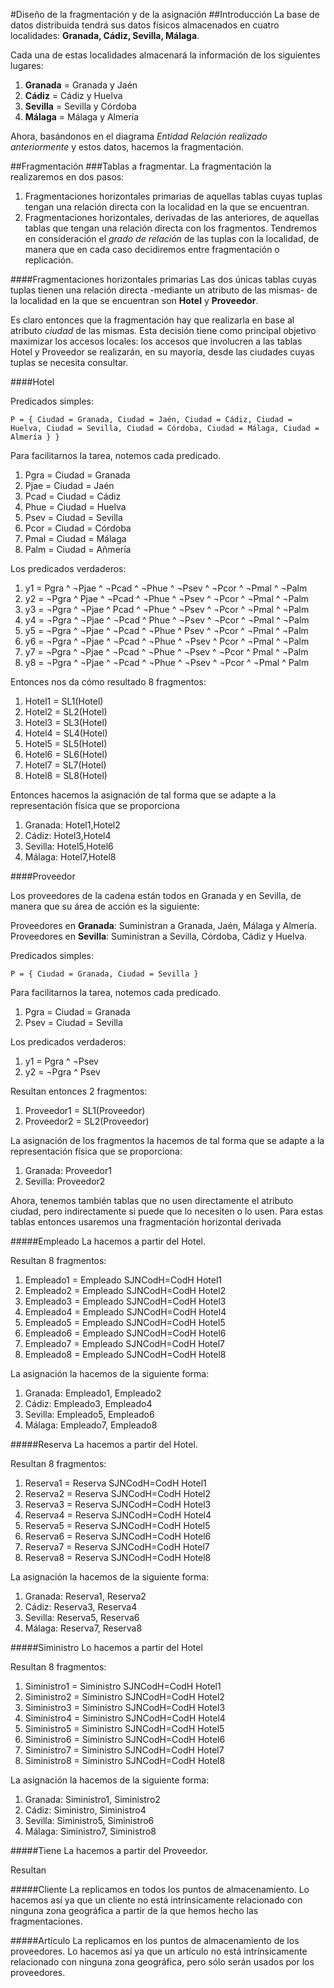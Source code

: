 #Diseño de la fragmentación y de la asignación
##Introducción
La base de datos distribuida tendrá sus datos físicos almacenados en cuatro localidades: **Granada, Cádiz, Sevilla, Málaga**.

Cada una de estas localidades almacenará la información de los siguientes lugares:

1. **Granada** = Granada y Jaén
2. **Cádiz** = Cádiz y Huelva
3. **Sevilla** = Sevilla y Córdoba
4. **Málaga** = Málaga y Almería

Ahora, basándonos en el diagrama *Entidad Relación realizado anteriormente* y estos datos, hacemos la fragmentación.

##Fragmentación
###Tablas a fragmentar.
La fragmentación la realizaremos en dos pasos:

1. Fragmentaciones horizontales primarias de aquellas tablas cuyas tuplas tengan una relación directa con la localidad en la que se encuentran.
2. Fragmentaciones horizontales, derivadas de las anteriores, de aquellas tablas que tengan una relación directa con los fragmentos. Tendremos en consideración el *grado de relación* de las tuplas con la localidad, de manera que en cada caso decidiremos entre fragmentación o replicación.

####Fragmentaciones horizontales primarias
Las dos únicas tablas cuyas tuplas tienen una relación directa -mediante un atributo de las mismas- de la localidad en la que se encuentran son **Hotel** y **Proveedor**.

Es claro entonces que la fragmentación hay que realizarla en base al atributo *ciudad* de las mismas. Esta decisión tiene como principal objetivo maximizar los accesos locales: los accesos que involucren a las tablas Hotel y Proveedor se realizarán, en su mayoría, desde las ciudades cuyas tuplas se necesita consultar.

####Hotel

Predicados simples:

    P = { Ciudad = Granada, Ciudad = Jaén, Ciudad = Cádiz, Ciudad = Huelva, Ciudad = Sevilla, Ciudad = Córdoba, Ciudad = Málaga, Ciudad = Almería } }

Para facilitarnos la tarea, notemos cada predicado.

1. Pgra = Ciudad = Granada
2. Pjae = Ciudad = Jaén
3. Pcad = Ciudad = Cádiz
4. Phue = Ciudad = Huelva
5. Psev = Ciudad = Sevilla
6. Pcor = Ciudad = Córdoba
7. Pmal = Ciudad = Málaga
8. Palm = Ciudad = Añmería

Los predicados verdaderos:

1. y1 =   Pgra ^ ¬Pjae ^ ¬Pcad ^ ¬Phue ^ ¬Psev ^ ¬Pcor ^ ¬Pmal ^ ¬Palm
2. y2 =  ¬Pgra ^ Pjae ^ ¬Pcad ^ ¬Phue ^ ¬Psev ^ ¬Pcor ^ ¬Pmal ^ ¬Palm 
3. y3 =  ¬Pgra ^ ¬Pjae ^ Pcad ^ ¬Phue ^ ¬Psev ^ ¬Pcor ^ ¬Pmal ^ ¬Palm 
4. y4 =  ¬Pgra ^ ¬Pjae ^ ¬Pcad ^ Phue ^ ¬Psev ^ ¬Pcor ^ ¬Pmal ^ ¬Palm 
5. y5 =  ¬Pgra ^ ¬Pjae ^ ¬Pcad ^ ¬Phue ^ Psev ^ ¬Pcor ^ ¬Pmal ^ ¬Palm 
6. y6 =  ¬Pgra ^ ¬Pjae ^ ¬Pcad ^ ¬Phue ^ ¬Psev ^ Pcor ^ ¬Pmal ^ ¬Palm 
7. y7 =  ¬Pgra ^ ¬Pjae ^ ¬Pcad ^ ¬Phue ^ ¬Psev ^ ¬Pcor ^ Pmal ^ ¬Palm 
8. y8 =  ¬Pgra ^ ¬Pjae ^ ¬Pcad ^ ¬Phue ^ ¬Psev ^ ¬Pcor ^ ¬Pmal ^ Palm 

Entonces nos da cómo resultado 8 fragmentos:

1. Hotel1 = SL1(Hotel)
2. Hotel2 = SL2(Hotel)
3. Hotel3 = SL3(Hotel)
4. Hotel4 = SL4(Hotel)
5. Hotel5 = SL5(Hotel)
6. Hotel6 = SL6(Hotel)
7. Hotel7 = SL7(Hotel)
8. Hotel8 = SL8(Hotel)

Entonces hacemos la asignación de tal forma que se adapte a la representación física que se proporciona

1. Granada: Hotel1,Hotel2
2. Cádiz: Hotel3,Hotel4
3. Sevilla: Hotel5,Hotel6
4. Málaga: Hotel7,Hotel8

####Proveedor

Los proveedores de la cadena están todos en Granada y en Sevilla, de manera que su área de acción es la siguiente:

Proveedores en **Granada**: Suministran a Granada, Jaén, Málaga y Almería.
Proveedores en **Sevilla**: Suministran a Sevilla, Córdoba, Cádiz y Huelva.

Predicados simples:

    P = { Ciudad = Granada, Ciudad = Sevilla }

Para facilitarnos la tarea, notemos cada predicado.

1. Pgra = Ciudad = Granada
2. Psev = Ciudad = Sevilla

Los predicados verdaderos:

1. y1 =   Pgra ^ ¬Psev
2. y2 =  ¬Pgra ^ Psev

Resultan entonces 2 fragmentos:

1. Proveedor1 = SL1(Proveedor)
2. Proveedor2 = SL2(Proveedor)

La asignación de los fragmentos la hacemos de tal forma que se adapte a la representación física que se proporciona:

1. Granada: Proveedor1
2. Sevilla: Proveedor2

Ahora, tenemos también tablas que no usen directamente el atributo ciudad, pero indirectamente si puede que lo necesiten o lo usen.
Para estas tablas entonces usaremos una fragmentación horizontal derivada

#####Empleado
La hacemos a partir del Hotel.

Resultan 8 fragmentos:

1. Empleado1 = Empleado SJNCodH=CodH Hotel1
2. Empleado2 = Empleado SJNCodH=CodH Hotel2
3. Empleado3 = Empleado SJNCodH=CodH Hotel3
4. Empleado4 = Empleado SJNCodH=CodH Hotel4
5. Empleado5 = Empleado SJNCodH=CodH Hotel5
6. Empleado6 = Empleado SJNCodH=CodH Hotel6
7. Empleado7 = Empleado SJNCodH=CodH Hotel7
8. Empleado8 = Empleado SJNCodH=CodH Hotel8

La asignación la hacemos de la siguiente forma:

1. Granada: Empleado1, Empleado2
2. Cádiz: Empleado3, Empleado4
3. Sevilla: Empleado5, Empleado6
4. Málaga: Empleado7, Empleado8

#####Reserva
La hacemos a partir del Hotel.

Resultan 8 fragmentos:

1. Reserva1 = Reserva SJNCodH=CodH Hotel1
2. Reserva2 = Reserva SJNCodH=CodH Hotel2
3. Reserva3 = Reserva SJNCodH=CodH Hotel3
4. Reserva4 = Reserva SJNCodH=CodH Hotel4
5. Reserva5 = Reserva SJNCodH=CodH Hotel5
6. Reserva6 = Reserva SJNCodH=CodH Hotel6
7. Reserva7 = Reserva SJNCodH=CodH Hotel7
8. Reserva8 = Reserva SJNCodH=CodH Hotel8

La asignación la hacemos de la siguiente forma:

1. Granada: Reserva1, Reserva2
2. Cádiz: Reserva3, Reserva4
3. Sevilla: Reserva5, Reserva6
4. Málaga: Reserva7, Reserva8


#####Siministro
Lo hacemos a partir del Hotel

Resultan 8 fragmentos:

1. Siministro1 = Siministro SJNCodH=CodH Hotel1
2. Siministro2 = Siministro SJNCodH=CodH Hotel2
3. Siministro3 = Siministro SJNCodH=CodH Hotel3
4. Siministro4 = Siministro SJNCodH=CodH Hotel4
5. Siministro5 = Siministro SJNCodH=CodH Hotel5
6. Siministro6 = Siministro SJNCodH=CodH Hotel6
7. Siministro7 = Siministro SJNCodH=CodH Hotel7
8. Siministro8 = Siministro SJNCodH=CodH Hotel8

La asignación la hacemos de la siguiente forma:

1. Granada: Siministro1, Siministro2
2. Cádiz: Siministro, Siministro4
3. Sevilla: Siministro5, Siministro6
4. Málaga: Siministro7, Siministro8

#####Tiene
La hacemos a partir del Proveedor.

Resultan 

#####Cliente
La replicamos en todos los puntos de almacenamiento. Lo hacemos así ya que un cliente no está intrínsicamente relacionado con ninguna zona geográfica a partir de la que hemos hecho las fragmentaciones. 

#####Artículo
La replicamos en los puntos de almacenamiento de los proveedores. Lo hacemos así ya que un artículo no está intrínsicamente relacionado con ninguna zona geográfica, pero sólo serán usados por los proveedores.




